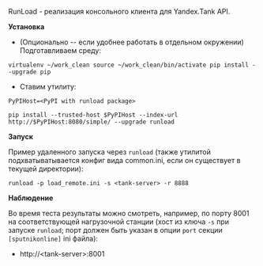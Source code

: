 RunLoad - реализация консольного клиента для Yandex.Tank API.

**Установка**

- (Опционально -- если удобнее работать в отдельном окружении) Подготавливаем среду:

`virtualenv ~/work_clean
source ~/work_clean/bin/activate
pip install --upgrade pip`

- Ставим утилиту:

`PyPIHost=<PyPI with runload package>`

`pip install --trusted-host $PyPIHost --index-url http://$PyPIHost:8080/simple/ --upgrade runload`

**Запуск**

Пример удаленного запуска через `runload` (также утилитой подхватыватывается конфиг вида common.ini, если он существует в текущей директории):

`runload -p load_remote.ini -s <tank-server> -r 8888`

**Наблюдение**

Во время теста результаты можно смотреть, например, по порту 8001 на соответствующей нагрузочной станции (хост из ключа `-s` при запуске `runload`; порт должен быть указан в опции `port` секции `[sputnikonline]` ini файла):
- http://\<tank-server\>:8001

